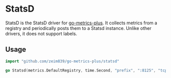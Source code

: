 # StatsD

StatsD is the StatsD driver for [go-metrics-plus](https://github.com/zeim839/go-metrics-plus). It collects metrics from a registry and periodically posts them to a Statsd instance. Unlike other drivers, it does not support labels.

## Usage

```go
import "github.com/zeim839/go-metrics-plus/statsd"

go Statsd(metrics.DefaultRegistry, time.Second, "prefix", ":8125", "tcp")
```
